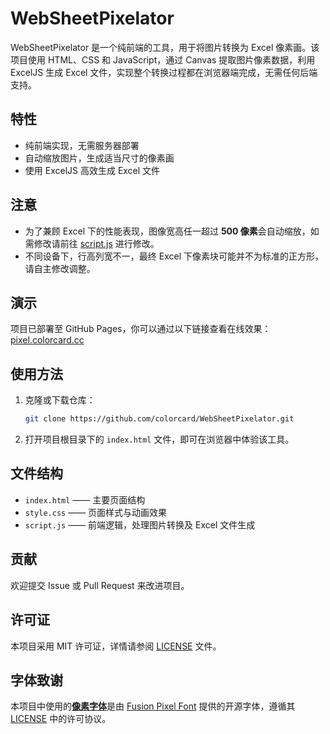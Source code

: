 # WebSheetPixelator

WebSheetPixelator 是一个纯前端的工具，用于将图片转换为 Excel 像素画。该项目使用 HTML、CSS 和 JavaScript，通过 Canvas 提取图片像素数据，利用 ExcelJS 生成 Excel 文件，实现整个转换过程都在浏览器端完成，无需任何后端支持。

## 特性

- 纯前端实现，无需服务器部署
- 自动缩放图片，生成适当尺寸的像素画
- 使用 ExcelJS 高效生成 Excel 文件

## 注意

- 为了兼顾 Excel 下的性能表现，图像宽高任一超过 **500 像素**会自动缩放，如需修改请前往 [script.js](script.js) 进行修改。
- 不同设备下，行高列宽不一，最终 Excel 下像素块可能并不为标准的正方形，请自主修改调整。


## 演示

项目已部署至 GitHub Pages，你可以通过以下链接查看在线效果：
[pixel.colorcard.cc](https://pixel.colorcard.cc)

## 使用方法

1. 克隆或下载仓库：
   ```bash
   git clone https://github.com/colorcard/WebSheetPixelator.git
   ```
2. 打开项目根目录下的 `index.html` 文件，即可在浏览器中体验该工具。

## 文件结构

- `index.html` —— 主要页面结构
- `style.css` —— 页面样式与动画效果
- `script.js` —— 前端逻辑，处理图片转换及 Excel 文件生成

## 贡献

欢迎提交 Issue 或 Pull Request 来改进项目。

## 许可证

本项目采用 MIT 许可证，详情请参阅 [LICENSE](LICENSE) 文件。

## 字体致谢

本项目中使用的[**像素字体**](fusion-pixel-12px-proportional-zh_hans.ttf)是由 [Fusion Pixel Font](https://github.com/TakWolf/fusion-pixel-font)  提供的开源字体，遵循其 [LICENSE](https://github.com/TakWolf/fusion-pixel-font/blob/master/LICENSE-MIT) 中的许可协议。